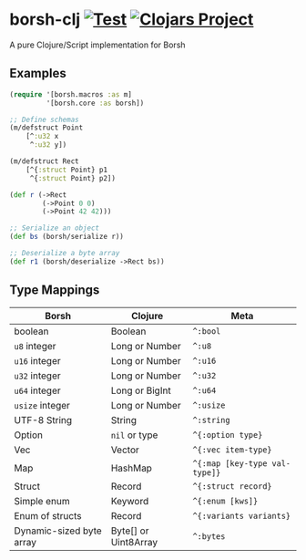 # borsh-clj [![Test](https://github.com/DogLooksGood/borsh-clj/actions/workflows/test.yml/badge.svg)](https://github.com/DogLooksGood/borsh-clj/actions/workflows/test.yml) [![Clojars Project](https://img.shields.io/clojars/v/io.github.doglooksgood/borsh-clj.svg)](https://clojars.org/io.github.doglooksgood/borsh-clj)
A pure Clojure/Script implementation for Borsh

## Examples

```clojure
(require '[borsh.macros :as m]
         '[borsh.core :as borsh])

;; Define schemas
(m/defstruct Point
    [^:u32 x
     ^:u32 y])

(m/defstruct Rect
    [^{:struct Point} p1
     ^{:struct Point} p2])

(def r (->Rect
        (->Point 0 0)
        (->Point 42 42)))

;; Serialize an object
(def bs (borsh/serialize r))

;; Deserialize a byte array
(def r1 (borsh/deserialize ->Rect bs))

```


## Type Mappings

| Borsh                    | Clojure              | Meta                          |
|--------------------------|----------------------|-------------------------------|
| boolean                  | Boolean              | `^:bool`                      |
| `u8` integer             | Long or Number       | `^:u8`                        |
| `u16` integer            | Long or Number       | `^:u16`                       |
| `u32` integer            | Long or Number       | `^:u32`                       |
| `u64` integer            | Long or BigInt       | `^:u64`                       |
| `usize` integer          | Long or Number       | `^:usize`                     |
| UTF-8 String             | String               | `^:string`                    |
| Option                   | `nil` or type        | `^{:option type}`             |
| Vec                      | Vector               | `^{:vec item-type}`           |
| Map                      | HashMap              | `^{:map [key-type val-type]}` |
| Struct                   | Record               | `^{:struct record}`           |
| Simple enum              | Keyword              | `^{:enum [kws]}`              |
| Enum of structs          | Record               | `^{:variants variants}`       |
| Dynamic-sized byte array | Byte[] or Uint8Array | `^:bytes`                     |
